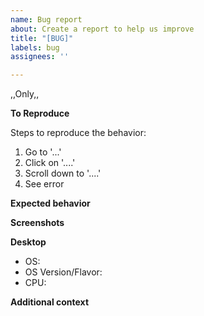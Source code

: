 ```yaml
---
name: Bug report
about: Create a report to help us improve
title: "[BUG]"
labels: bug
assignees: ''

---
```


,,Only,,
<!-- A clear and concise description of what the bug is. (If what you are experiencing is NOT a bug but instead a support issue, please open a Discussion instead!) -->

**To Reproduce**

Steps to reproduce the behavior:

1. Go to '...'
2. Click on '....'
3. Scroll down to '....'
4. See error

**Expected behavior**
<!-- A clear and concise description of what you expected to happen. -->

**Screenshots**
<!-- If applicable, add screenshots to help explain your problem. -->

**Desktop**
<!-- Please complete the following information. -->

- OS: <!-- e.g. Linux -->
- OS Version/Flavor: <!-- e.g. CentOS 7.2 -->
- CPU: <!-- e.g. Intel Xeon 8175M -->

**Additional context**
<!-- Add any other context about the problem here. -->
